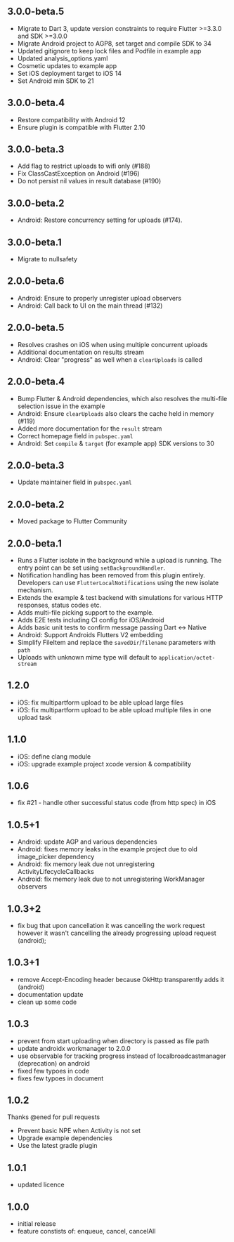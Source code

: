 ## 3.0.0-beta.5

- Migrate to Dart 3, update version constraints to require Flutter >=3.3.0 and SDK >=3.0.0
- Migrate Android project to AGP8, set target and compile SDK to 34
- Updated gitignore to keep lock files and Podfile in example app
- Updated analysis_options.yaml
- Cosmetic updates to example app
- Set iOS deployment target to iOS 14
- Set Android min SDK to 21

## 3.0.0-beta.4

- Restore compatibility with Android 12
- Ensure plugin is compatible with Flutter 2.10

## 3.0.0-beta.3

- Add flag to restrict uploads to wifi only (#188)
- Fix ClassCastException on Android (#196)
- Do not persist nil values in result database (#190)

## 3.0.0-beta.2

- Android: Restore concurrency setting for uploads (#174).

## 3.0.0-beta.1

- Migrate to nullsafety

## 2.0.0-beta.6

- Android: Ensure to properly unregister upload observers
- Android: Call back to UI on the main thread (#132)

## 2.0.0-beta.5

- Resolves crashes on iOS when using multiple concurrent uploads
- Additional documentation on results stream
- Android: Clear "progress" as well when a `clearUploads` is called

## 2.0.0-beta.4

- Bump Flutter & Android dependencies, which also resolves the multi-file selection issue in the example
- Android: Ensure `clearUploads` also clears the cache held in memory (#119)
- Added more documentation for the `result` stream
- Correct homepage field in `pubspec.yaml`
- Android: Set `compile` & `target` (for example app) SDK versions to 30

## 2.0.0-beta.3

- Update maintainer field in `pubspec.yaml`

## 2.0.0-beta.2

- Moved package to Flutter Community

## 2.0.0-beta.1

- Runs a Flutter isolate in the background while a upload is running. The entry point can be set using `setBackgroundHandler`.
- Notification handling has been removed from this plugin entirely. Developers can use `FlutterLocalNotifications` using the new isolate mechanism.
- Extends the example & test backend with simulations for various HTTP responses, status codes etc.
- Adds multi-file picking support to the example.
- Adds E2E tests including CI config for iOS/Android
- Adds basic unit tests to confirm message passing Dart <-> Native
- Android: Support Androids Flutters V2 embedding
- Simplify FileItem and replace the `savedDir`/`filename` parameters with `path`
- Uploads with unknown mime type will default to `application/octet-stream`

## 1.2.0

- iOS: fix multipartform upload to be able upload large files
- iOS: fix multipartform upload to be able upload multiple files in one upload task

## 1.1.0

- iOS: define clang module
- iOS: upgrade example project xcode version & compatibility

## 1.0.6

- fix #21 - handle other successful status code (from http spec) in iOS

## 1.0.5+1

- Android: update AGP and various dependencies
- Android: fixes memory leaks in the example project due to old image_picker dependency
- Android: fix memory leak due not unregistering ActivityLifecycleCallbacks
- Android: fix memory leak due to not unregistering WorkManager observers

## 1.0.3+2

- fix bug that upon cancellation it was cancelling the work request however it wasn't cancelling the already progressing upload request (android);

## 1.0.3+1

- remove Accept-Encoding header because OkHttp transparently adds it (android)
- documentation update
- clean up some code

## 1.0.3

- prevent from start uploading when directory is passed as file path
- update androidx workmanager to 2.0.0
- use observable for tracking progress instead of localbroadcastmanager (deprecation) on android
- fixed few typoes in code
- fixes few typoes in document

## 1.0.2

Thanks @ened for pull requests

- Prevent basic NPE when Activity is not set
- Upgrade example dependencies
- Use the latest gradle plugin

## 1.0.1

- updated licence

## 1.0.0

- initial release
- feature constists of: enqueue, cancel, cancelAll
